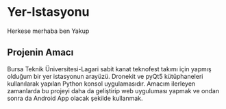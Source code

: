 # Yer-Istasyonu
Herkese merhaba ben Yakup
## Projenin Amacı
Bursa Teknik Üniversitesi-Lagari sabit kanat teknofest takımı için yapmış olduğum bir yer istasyonun arayüzü.
Dronekit ve pyQt5 kütüphaneleri kullanılarak yapılan Python konsol uygulamasıdır.
Amacım ilerleyen zamanlarda bu projeyi daha da geliştirip web uyguluması yapmak ve ondan sonra da Android App olacak şekilde kullanmak.
